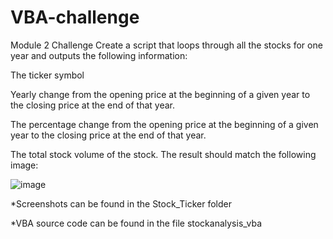 # VBA-challenge
Module 2 Challenge
Create a script that loops through all the stocks for one year and outputs the following information:

The ticker symbol

Yearly change from the opening price at the beginning of a given year to the closing price at the end of that year.

The percentage change from the opening price at the beginning of a given year to the closing price at the end of that year.

The total stock volume of the stock. The result should match the following image:

![image](https://github.com/ChantalThom/VBA-challenge/assets/148919702/f4dbc58a-6ba7-448b-9ab2-0269bf0838a8)

*Screenshots can be found in the Stock_Ticker folder

*VBA source code can be found in the file stockanalysis_vba
